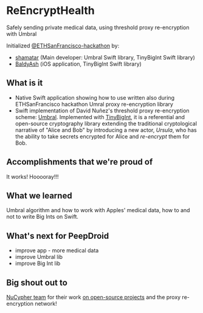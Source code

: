 # ReEncryptHealth

Safely sending private medical data, using threshold proxy re-encryption with Umbral

Initialized [@ETHSanFrancisco-hackathon](https://ethsanfrancisco.devpost.com/) by:

 * [shamatar](https://github.com/orgs/matterinc/people/shamatar) (Main developer: Umbral Swift library, TinyBigInt Swift library)
 * [BaldyAsh](https://github.com/BaldyAsh) (iOS application, TinyBigInt Swift library)

## What is it
- Native Swift application showing how to use written also during ETHSanFrancisco hackathon Umral proxy re-encryption library
- Swift implementation of David Nuñez's threshold proxy re-encryption scheme: [Umbral](https://github.com/nucypher/umbral-doc/blob/master/umbral-doc.pdf).
Implemented with [TinyBigInt](https://github.com/matterinc/TinyBigIntSwift), it is a referential and open-source cryptography library
extending the traditional cryptological narrative of "Alice and Bob" by introducing a new actor,
*Ursula*, who has the ability to take secrets encrypted for Alice and *re-encrypt* them for Bob.

## Accomplishments that we're proud of
It works! Hooooray!!!

## What we learned
Umbral algorithm and how to work with Apples' medical data, how to and not to write Big Ints on Swift.

## What's next for PeepDroid
- improve app - more medical data
- improve Umbral lib
- improve Big Int lib

## Big shout out to
[NuCypher team](www.nucypher.com) for their work [on open-source projects](https://github.com/nucypher) and the proxy re-encryption network!
